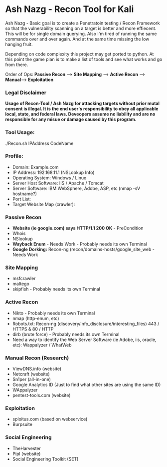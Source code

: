 # Ash Nazg - Recon Tool for Kali

Ash Nazg - Basic goal is to create a Penetratoin testing / Recon Framework so that the vulnerability scanning on a target is better and more effiecent.  This will be for single domain querying.  Also I'm tired of running the same commands over and over again.  And at the same time missing the low hanging fruit.

Depending on code complexity this project may get ported to python.  At this point the game plan is to make a list of tools and see what works and go from there.

Order of Ops: **Passive Recon** --> **Site Mapping** --> **Active Recon**  --> **Manual**--> **Exploitation**

### Legal Disclaimer
**Usage of Recon-Tool / Ash Nazg for attacking targets without prior mutal consent is illegal.  It is the end user's responsibility to obey all applicable local, state, and federal laws. Deveopers assume no liability and are no responsible for any misue or damage caused by this program.**

### Tool Usage:
./Recon.sh IPAddress CodeName

### Profile:
* Domain: Example.com
* IP Address: 192.168.11.1 (NSLookup Info)
* Operating System: Windows / Linux
* Server Host Software: IIS / Apache / Tomcat
* Server Software: IBM WebSphere, Adobe, ASP, etc (nmap -sV hostname?)
* Port List:
* Target Website Map (crawler):

### Passive Recon
* **Website (ie google.com) says HTTP/1.1 200 OK** - PreCondition
* Whois
* NSlookup
* **Wayback Enum** - Needs Work - Probably needs its own Terminal
* **Google Dorking:** Recon-ng (recon/domains-hosts/google_site_web - Needs Work

### Site Mapping
* msfcrawler
* maltego
* skipfish - Probably needs its own Terminal

### Active Recon
* Nikto - Probably needs its own Terminal
* nmap (http-enum, etc)
* Robots.txt: Recon-ng (discovery/info_disclosure/interesting_files) 443 / HTTPS & 80 / HTTP
* dirb (brute force) - Probably needs its own Terminal
* Need a way to identify the Web Server Software (ie Adobe, iis, oracle, etc): Wappalyzer / WhatWeb

### Manual Recon (Research)
* ViewDNS.info (website)
* Netcraft (website)
* Sn1per (all-in-one)
* Google Analytics ID (Just to find what other sites are using the same ID)
* WAppalyzer
* pentest-tools.com (website)

### Exploitation
* sploitus.com (based on webservice)
* Burpsuite

### Social Engineering
* TheHarvester
* Pipl (website)
* Social Engineering Toolkit (SET)
